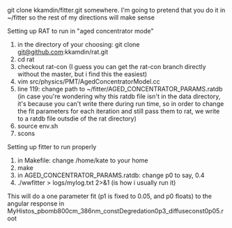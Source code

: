 
 git clone kkamdin/fitter.git somewhere. I'm going to pretend that you do it in ~/fitter so the rest of my directions will make sense

Setting up RAT to run in "aged concentrator mode"
1. in the directory of your choosing: git clone git@github.com:kkamdin/rat.git
2. cd rat
3. checkout rat-con
(I guess you can get the rat-con branch directly without the master, but i find this the easiest)
3. vim src/physics/PMT/AgedConcentratorModel.cc
4. line 119: change path to ~/fitter/AGED_CONCENTRATOR_PARAMS.ratdb (in case you're wondering why this ratdb file isn't in the data directory, it's because you can't write there during run time, so in order to change the fit parameters for each iteration and still pass them to rat, we write to a ratdb file outsdie of the rat directory)
5. source env.sh
6. scons

Setting up fitter to run properly 
1. in Makefile: change /home/kate to your home
2. make
3. in AGED_CONCENTRATOR_PARAMS.ratdb: change p0 to say, 0.4
4. ./wwfitter > logs/mylog.txt 2>&1 (is how i usually run it)

This will do a one parameter fit (p1 is fixed to 0.05, and p0 floats) to the angular response in MyHistos_pbomb800cm_386nm_constDegredation0p3_diffuseconst0p05.root
